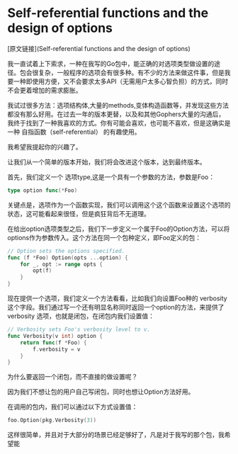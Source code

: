 # Self-referential functions and the design of options

[原文链接](Self-referential functions and the design of options)

我一直试着上下索求，一种在我写的Go包中，能正确的对选项类型做设置的途径。包会很复杂，一般程序的选项会有很多种。有不少的方法来做这件事，但是我要一种即使用方便，又不会要求太多API（无需用户太多心智负担）的方式，同时不会更着增加的需求膨胀。

我试过很多方法：选项结构体,大量的methods,变体构造函数等，并发现这些方法都没有那么好用。在过去一年的版本更替，以及和其他Gophers大量的沟通后，我终于找到了一种我喜欢的方式。你有可能会喜欢，也可能不喜欢，但是这确实是一种 自指函数（self-referential） 的有趣使用。

我希望我提起你的兴趣了。

让我们从一个简单的版本开始，我们将会改进这个版本，达到最终版本。

首先，我们定义一个 选项type,这是一个具有一个参数的方法，参数是Foo：

```go
type option func(*Foo)
```

关键点是，选项作为一个函数实现，我们可以调用这个这个函数来设置这个选项的状态，这可能看起来很怪，但是疯狂背后不无道理。

在给出option选项类型之后，我们下一步定义一个属于Foo的Option方法，可以将options作为参数传入。这个方法在同一个包种定义，即Foo定义的包：

```go
// Option sets the options specified.
func (f *Foo) Option(opts ...option) {
    for _, opt := range opts {
        opt(f)
    }
}
```

现在提供一个选项，我们定义一个方法看看，比如我们向设置Foo种的 verbosity这个字段。我们通过写一个还有明显名称同时返回一个option的方法，来提供了verbosity 选项，也就是闭包，在闭包内我们设置值：

```go
// Verbosity sets Foo's verbosity level to v.
func Verbosity(v int) option {
    return func(f *Foo) {
        f.verbosity = v
    }
}
```

为什么要返回一个闭包，而不直接的做设置呢？

因为我们不想让包的用户自己写闭包，同时也想让Option方法好用。

在调用的包内，我们可以通过以下方式设置值：

```go
foo.Option(pkg.Verbosity(3))
```

这样很简单，并且对于大部分的场景已经足够好了，凡是对于我写的那个包，我希望能